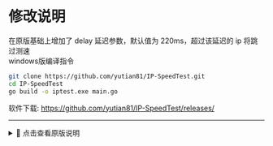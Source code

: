 # 修改说明
在原版基础上增加了 delay 延迟参数，默认值为 220ms，超过该延迟的 ip 将跳过测速   
windows版编译指令
```bash
git clone https://github.com/yutian81/IP-SpeedTest.git
cd IP-SpeedTest
go build -o iptest.exe main.go
```
软件下载: https://github.com/yutian81/IP-SpeedTest/releases/

-----

<details>
<summary>📁 点击查看原版说明</summary>

# 简介
Cloudflare IP 测速器是一个使用 Golang 编写的小工具，用于测试一些 Cloudflare 的 IP 地址的延迟和下载速度，并将结果输出到 CSV 文件中。  
软件下载：https://github.com/bh-qt/Cloudflare-IP-SpeedTest/releases

# 安装
首先安装 Golang 和 Git，然后在终端中运行以下命令：

```
git clone https://github.com/bh-qt/Cloudflare-IP-SpeedTest.git
cd Cloudflare-IP-SpeedTest
go build -o ipspeedtest main.go
```
这将编译可执行文件 ipspeedtest。

# 参数说明
ipspeedtest 可以接受以下参数：

- file: IP地址文件名称 (default "ip.txt")
- max: 并发请求最大协程数 (default 100)
- outfile: 输出文件名称 (default "ip.csv")
- speedtest: 下载测速协程数量,设为0禁用测速 (default 5)
- speedlimit: 最低下载速度(MB/s) (default 0)（测速结果保留所设置以上）
- tls: 是否启用TLS (default true)
- url: 测速文件地址 (default "speed.cloudflare.com/__down?bytes=500000000")

# 运行
在终端中运行以下命令来启动程序：

```
./iptest -file=ip.txt  -tls=true -speedtest=3 -speedlimit=5  -url="speed.cloudflare.com/__down?bytes=500000000" -max=100  -outfile="result.csv"
```
请替换参数值以符合您的实际需求。

# 输出说明
程序将输出每个成功测试的 IP 地址的信息，包括 IP 地址、端口、数据中心、地区、城市、网络延迟和下载速度（如果选择测速）。

程序还会将所有结果写入一个 CSV 文件中。

# 许可证
The MIT License (MIT)

此处，"软件" 指 Cloudflare IP 测速器。

特此授予非限制性许可证，允许任何人获得本软件副本并自由使用、复制、修改、合并、出版发行、散布、再许可和/或销售本软件的副本，以及将本软件与其它软件捆绑在一起使用。

上述版权声明和本许可声明应包含在本软件的所有副本或主要部分中。

本软件按 "原样" 提供，没有任何形式的明示或暗示保证，包括但不限于适销性保证、特定用途适用性保证和非侵权保证。在任何情况下，作者或版权所有者均不对任何索赔、损害或其他责任负责，无论是在合同、侵权或其他方面，由于或与软件或使用或其他交易中的软件产生或与之相关的操作。
</details>
